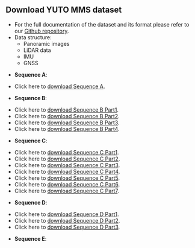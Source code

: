 ## Download YUTO MMS dataset

- For the full documentation of the dataset and its format please refer to our [Github repository](https://ausmlab.github.io/yutomms/).  
- Data structure: 
  * Panoramic images
  * LiDAR data
  * IMU
  * GNSS

* **Sequence A**: 
- Click here to [download Sequence A](https://zenodo.org/records/10521656?token=eyJhbGciOiJIUzUxMiJ9.eyJpZCI6IjYwNmQwMmJkLTFjOTktNDRlZS04YWNkLTgyOWJiNjI1YzhiMSIsImRhdGEiOnt9LCJyYW5kb20iOiJhNzY1MWIyMGQ5NzViMThlYWI0NjlkNDM2ODQ0NWFlYiJ9.d1MZxG5mI2OgMAjBtm5wo4zzi8B04d6LkK8rJlwQ1sRZUkBDNyPWU-AoBOdGxv5SUQ0lpV_QeCmXFqwDV2gYfA).

* **Sequence B**: 
- Click here to [download Sequence B Part1](https://zenodo.org/records/10575516?token=eyJhbGciOiJIUzUxMiJ9.eyJpZCI6ImZlOGFhNDMwLWZhMTgtNDRhNi1iMjVlLTI5ZWFjMmZhNzU2MSIsImRhdGEiOnt9LCJyYW5kb20iOiJjOWRmMjNkMGYwMzA2MGIzMWNkYTE5MmRiNmQ3M2RiNCJ9.Jcu97dIHer9UviKrPEj0GVjYI9Zp4zaAp9ZYpRvNQGVrsPNT1laNsH5cc8Dn6xgFDluRRsM78-MWbR4bs5QaSg).
- Click here to [download Sequence B Part2](https://zenodo.org/records/10576909?token=eyJhbGciOiJIUzUxMiJ9.eyJpZCI6IjYzYjY2YTU2LTQ1ZTctNDgwNC04M2UxLTJjYjUyMjY5MjVmNiIsImRhdGEiOnt9LCJyYW5kb20iOiIwNjY4OGYxOWI0NWM2ZWExY2ZiMjZmNzY5YzYxZmVjOCJ9.WHLold0dSWkqvJRtaWUxvtnCmh7_zA7ByyiSinxKbE3No8hO9X1kKkaK-vfSg6klmrMNOYr11p8JnkjGsobH-Q).
- Click here to [download Sequence B Part3](https://zenodo.org/records/10576911?token=eyJhbGciOiJIUzUxMiJ9.eyJpZCI6Ijk1Y2ViNjFjLTY2YTctNDhkMy05Y2Q3LWExMjYyNDBkOGQxYSIsImRhdGEiOnt9LCJyYW5kb20iOiI1M2QxZGJkMTg0OGZjZWFjNWIyYThkYWEzNDI3ZWM4YSJ9.d--E4dAomLUVGPRJBYTuRCCj8XbWcNYuNsFjXvBCp0POx9cTpGYLkk5rqct-QywfHn_30M_CWofcgvXMmAcfNA).
- Click here to [download Sequence B Part4](https://zenodo.org/records/10577975?token=eyJhbGciOiJIUzUxMiJ9.eyJpZCI6IjE2ZjZlYTk4LWY0NjgtNDE2OC05OTk0LWExZjY3Y2I2ZGQ0ZiIsImRhdGEiOnt9LCJyYW5kb20iOiI1M2Q3OWY2YzIyNjFlOGYzYjM5ODZjZDI0MGY4NGY5YSJ9.MgQRlznCFSDYJvg1-PR6lyYYTdVAoNxsrAKaQNmA-rAaIxEWjblgOIFfK7sdu50XMh8adLBHxy8BdLnuHI1IPg).

* **Sequence C**: 
- Click here to [download Sequence C Part1](https://zenodo.org/records/10556128?token=eyJhbGciOiJIUzUxMiJ9.eyJpZCI6IjdmODA0MzhlLTNkNGMtNGYzYy1iZmE4LWNlYTEzNWI0MWY2YyIsImRhdGEiOnt9LCJyYW5kb20iOiI2NWI2Yzg5NGEyMWZmNDA1Y2ZhYjYxY2M2MDQ0MjkyNyJ9.LnptUjdo0GkTN6PnWkIdEcj7BcIQea4u8vWed7crWSA0naU9xjWnxq9fubO473h7WlnlbEAgT3rSys8vC3GZPA).
- Click here to [download Sequence C Part2](https://zenodo.org/records/10556151?token=eyJhbGciOiJIUzUxMiJ9.eyJpZCI6ImI4NDM4YTI1LWFjOTItNDY0Mi04NWM0LWQxZjFlZDE0NGNjNiIsImRhdGEiOnt9LCJyYW5kb20iOiI3NDcyMWM3ODFiZDM2MzExNGNhNDkxNmU5NjRiN2I2OCJ9.mMtMK0h-5KpExcgDxdPDuvR2RxX26YX7dgNEH52jQ_nDd0iuYnfpk5y_TRwwZPr-gbYtolrMH9Us-c6QgwWaPg).
- Click here to [download Sequence C Part3](https://zenodo.org/records/10559929?token=eyJhbGciOiJIUzUxMiJ9.eyJpZCI6IjBmZjA1M2M4LWMwMjMtNGRjMC05NWU1LTMyMzM2MDc3ZWFlYiIsImRhdGEiOnt9LCJyYW5kb20iOiI4ZDIzYjE0NGU0OTY1YzE3NmE3MTQ1YmE5MzJjZmM4NSJ9.TERi7L3IfW_nGJ28KLkJ0EuweYne2BSaEDy1uzZb-Ulrcn3FgQmsSkyoEE_r-8ZIsn-VNIixhxY97fPqk2h_cg).
- Click here to [download Sequence C Part4](https://zenodo.org/records/10574428?token=eyJhbGciOiJIUzUxMiJ9.eyJpZCI6ImRiNmFiZTdiLWRkZDctNDFjZS05MDFiLTgxMGQ0NDgzZDBlZiIsImRhdGEiOnt9LCJyYW5kb20iOiI2NWVjMzZkOWNjNGU0NDk0NWZjNDY4NjFhNjY4MmY0NyJ9.YtGLzGu8t03Ygo92k8209YCvVNkzO43lTGlhKSaJ_NybiVygYOi01BfJ-oXBIPWP82XiZ7L3sk1PFueLPEGhxw).
- Click here to [download Sequence C Part5](https://zenodo.org/records/10575667?token=eyJhbGciOiJIUzUxMiJ9.eyJpZCI6IjY3YzY3YjY3LTMyZTMtNGNiMC05Yzk0LWM5YTc0ZDk5OWQ3MiIsImRhdGEiOnt9LCJyYW5kb20iOiIwNTViNjgzNmVhZjRlNWQwMGRkMTZlMTI4ZmJmN2VlMiJ9.i6eN0Bihu57rEMhBex70we_pvAkUD2lJ1031-4UmrtbsAhxW_dEX2F8NGdZ3irThFnwpaVSmmOlTLtUsXvSEAA).
- Click here to [download Sequence C Part6](https://zenodo.org/records/10575673?token=eyJhbGciOiJIUzUxMiJ9.eyJpZCI6ImQwMWI2ODNhLTZmNTUtNGI0OC05ZDM2LTZjOWQyNDg0MTJkMyIsImRhdGEiOnt9LCJyYW5kb20iOiI1NWY5N2U4MWU0YjQ5MDMwYjE2MWRjZTFlODgxZDhhZiJ9.2hW-dFO1Skxv65GnJWKyOMfXiipPNqeRFop9pmIfD3lrs1gRzlYoCYE9eahkj6Ar2PNPIXPsjWwr6xGPNpUm2w).
- Click here to [download Sequence C Part7](https://zenodo.org/records/10575677?token=eyJhbGciOiJIUzUxMiJ9.eyJpZCI6IjNjNTU2YzY0LTYxNTgtNDQyOC05Yzc0LWRmMWM2OTRjZjc2ZiIsImRhdGEiOnt9LCJyYW5kb20iOiIzZmI2NDU1NjI1MDNlNzU3MzgxNjE3ODY5ZTA5MDEwYyJ9.9kqORoqAdMrjOhUJmTXp2V7kO5-xY6yhjDXkZPSl60jD049Iyw6s2naanBUqG1-mtADyB1aGbMCV9c3HbXw-Hw). 

* **Sequence D**: 
- Click here to [download Sequence D Part1](https://zenodo.org/records/10560181?token=eyJhbGciOiJIUzUxMiJ9.eyJpZCI6Ijk4YjQ0OGYzLTE1Y2ItNGMwNy1iYjM5LWYyNDZlYWNkNWY4MCIsImRhdGEiOnt9LCJyYW5kb20iOiI0YjkwN2RmZjdlZTA5Yjg0MGIzNWYxNGFkMDk3Y2RjYSJ9.FIlfEsypZb9US8ZsurYubY4O9suLWKO_NZPY-497GWbYZx-tdbVaZElK7UuBtUPw0Tqg2TlYhGMfsrHP8AhugQ).
- Click here to [download Sequence D Part2](https://zenodo.org/records/10570781?token=eyJhbGciOiJIUzUxMiJ9.eyJpZCI6IjUxMjUyN2Y3LWNhZjktNDEzMy1iZmQ5LWUyYmVlNzk3NDU4MiIsImRhdGEiOnt9LCJyYW5kb20iOiI5ZmU4NjQzYjYxNTYxZmNjNDI5ZDk5OTc0ZTQ3MTM1MCJ9.cYlsxCobnIERKbhwlt33TrQp5OnPI28MkEtMB4ii4J5whCeRL7-PLJYvngqvSVpkOd1P-XlY3vQP59b1qmE16A).
- Click here to [download Sequence D Part3](https://zenodo.org/records/10572097?token=eyJhbGciOiJIUzUxMiJ9.eyJpZCI6ImM1NTRhYTA2LTdkZjgtNDk2Mi1hMDQxLTA5MWNjMjdiNWFlNSIsImRhdGEiOnt9LCJyYW5kb20iOiIyYjEwYzk5ODdkNzU5YTE5NzgxYzA0OTBhOGJiY2I4ZSJ9.iGAV3Sthvhx5t1dvyscCGySqaVHFQ1XCN5-_7GDZyi1vA71hCjF1bdhgnvS1FEgiWjtpFRvMy30M2RwgjpzWEA).
  
* **Sequence E**: 
